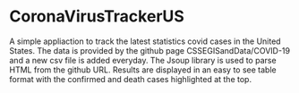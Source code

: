 # CoronaVirusTrackerUS
A simple appliaction to track the latest statistics covid cases in the United States. The data is provided by the github page CSSEGISandData/COVID-19 and a new csv file is added everyday.
The Jsoup library is used to parse HTML from the github URL.
Results are displayed in an easy to see table format with the confirmed and death cases highlighted at the top.
